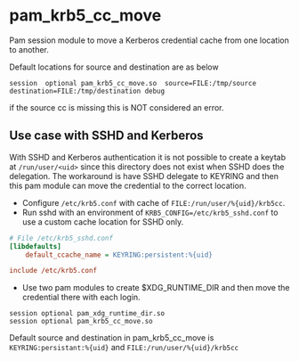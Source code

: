 # pam_krb5_cc_move

Pam session module to move a Kerberos credential cache from one location to another.

Default locations for source and destination are as below

```
session  optional pam_krb5_cc_move.so  source=FILE:/tmp/source destination=FILE:/tmp/destination debug
```

if the source cc is missing this is NOT considered an error.

## Use case with SSHD and Kerberos

With SSHD and Kerberos authentication it is not possible to create a keytab at `/run/user/<uid>` since this directory
does not exist when SSHD does the delegation. The workaround is have SSHD delegate to KEYRING and then this pam module
can move the credential to the correct location.

* Configure `/etc/krb5.conf` with cache of `FILE:/run/user/%{uid}/krb5cc`.
* Run sshd with an environment of `KRB5_CONFIG=/etc/krb5_sshd.conf` to use a custom cache location for SSHD only.

```ini
# File /etc/krb5_sshd.conf
[libdefaults]
    default_ccache_name = KEYRING:persistent:%{uid}

include /etc/krb5.conf
```

* Use two pam modules to create $XDG_RUNTIME_DIR and then move the credential there with each login.

```
session optional pam_xdg_runtime_dir.so
session optional pam_krb5_cc_move.so
```

Default source and  destination in pam_krb5_cc_move is `KEYRING:persistant:%{uid}` and  `FILE:/run/user/%{uid}/krb5cc` 


